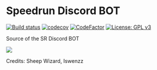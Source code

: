 # Speedrun Discord BOT

[![Build status](https://ci.appveyor.com/api/projects/status/wl3cn8bkr0xuqs84?svg=true)](https://ci.appveyor.com/project/Iswenzz/speedrun-discord-bot)
[![codecov](https://codecov.io/gh/Iswenzz/Speedrun-Discord-BOT/branch/master/graph/badge.svg)](https://codecov.io/gh/Iswenzz/Speedrun-Discord-BOT)
[![CodeFactor](https://www.codefactor.io/repository/github/iswenzz/speedrun-discord-bot/badge)](https://www.codefactor.io/repository/github/iswenzz/speedrun-discord-bot)
[![License: GPL v3](https://img.shields.io/badge/License-GPLv3-blue.svg)](https://www.gnu.org/licenses/gpl-3.0)

Source of the SR Discord BOT

![](https://i.imgur.com/vFeTvnX.png)

Credits: Sheep Wizard, Iswenzz
